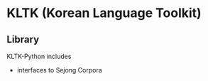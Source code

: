 # KLTK (Korean Language Toolkit) #
## Library ##
KLTK-Python includes
  * interfaces to Sejong Corpora
